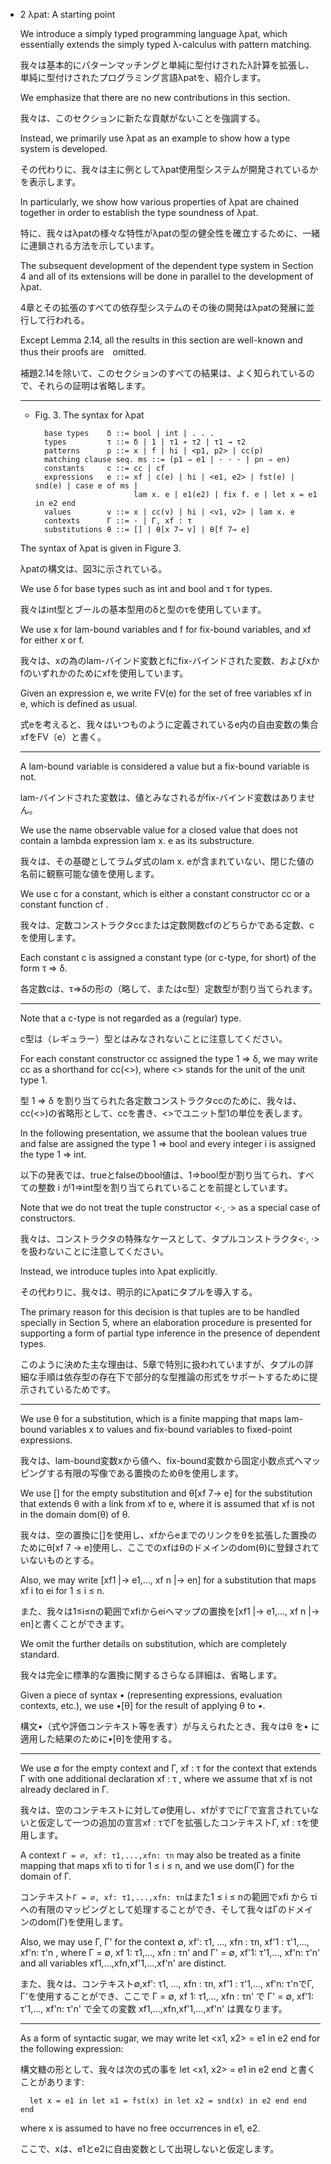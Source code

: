 - 2 λpat: A starting point

	We introduce a simply typed programming language λpat, which essentially extends the simply typed λ-calculus with pattern matching.

	我々は基本的にパターンマッチングと単純に型付けされたλ計算を拡張し、単純に型付けされたプログラミング言語λpatを、紹介します。

	We emphasize that there are no new contributions in this section.

	我々は、このセクションに新たな貢献がないことを強調する。

	Instead, we primarily use λpat as an example to show how a type system is developed.

	その代わりに、我々は主に例としてλpat使用型システムが開発されているかを表示します。

	In particularly, we show how various properties of λpat are chained together in order to establish the type soundness of λpat. 

	特に、我々はλpatの様々な特性がλpatの型の健全性を確立するために、一緒に連鎖される方法を示しています。

	The subsequent development of the dependent type system in Section 4 and all of its extensions will be done in parallel to the development of λpat.

	4章とその拡張のすべての依存型システムのその後の開発はλpatの発展に並行して行われる。

	Except Lemma 2.14, all the results in this section are well-known and thus their proofs are　omitted.

	補題2.14を除いて、このセクションのすべての結果は、よく知られているので、それらの証明は省略します。

	----

	- Fig. 3. The syntax for λpat

			base types    δ ::= bool | int | . . .
			types         τ ::= δ | 1 | τ1 ∗ τ2 | τ1 → τ2
			patterns      p ::= x | f | hi | <p1, p2> | cc(p)
			matching clause seq. ms ::= (p1 ⇒ e1 | · · · | pn ⇒ en)
			constants     c ::= cc | cf
			expressions   e ::= xf | c(e) | hi | <e1, e2> | fst(e) | snd(e) | case e of ms |
			                    lam x. e | e1(e2) | fix f. e | let x = e1 in e2 end
			values        v ::= x | cc(v) | hi | <v1, v2> | lam x. e
			contexts      Γ ::= · | Γ, xf : τ
			substitutions θ ::= [] | θ[x 7→ v] | θ[f 7→ e]

	The syntax of λpat is given in Figure 3.

	λpatの構文は、図3に示されている。

	We use δ for base types such as int and bool and τ for types.

	我々はint型とブールの基本型用のδと型のτを使用しています。

	We use x for lam-bound variables and f for fix-bound variables, and xf for either x or f.

	我々は、xの為のlam-バインド変数とfにfix-バインドされた変数、およびxかfのいずれかのためにxfを使用しています。

	Given an expression e, we write FV(e) for the set of free variables xf in e, which is defined as usual.

	式eを考えると、我々はいつものように定義されているe内の自由変数の集合 xfをFV（e）と書く。

	----

	A lam-bound variable is considered a value but a fix-bound variable is not.

	lam-バインドされた変数は、値とみなされるがfix-バインド変数はありません。

	We use the name observable value for a closed value that does not contain a lambda expression lam x. e as its substructure.

	我々は、その基礎としてラムダ式のlam x. eが含まれていない、閉じた値の名前に観察可能な値を使用します。

	We use c for a constant, which is either a constant constructor cc or a constant function cf .

	我々は、定数コンストラクタccまたは定数関数cfのどちらかである定数、cを使用します。

	Each constant c is assigned a constant type (or c-type, for short) of the form τ ⇒ δ.

	各定数cは、τ⇒δの形の（略して、またはc型）定数型が割り当てられます。
	
	----

	Note that a c-type is not regarded as a (regular) type.

	c型は（レギュラー）型とはみなされないことに注意してください。

	For each constant constructor cc assigned the type 1 ⇒ δ, we may write cc as a shorthand for cc(<>), where <> stands for the unit of the unit type 1.

	型 1 ⇒ δ を割り当てられた各定数コンストラクタccのために、我々は、cc(<>)の省略形として、ccを書き、<>でユニット型1の単位を表します。

	In the following presentation, we assume that the boolean values true and false are assigned the type 1 ⇒ bool and every integer i is assigned the type 1 ⇒ int.

	以下の発表では、trueとfalseのbool値は、1⇒bool型が割り当てられ、すべての整数 i が1⇒int型を割り当てられていることを前提としています。

	Note that we do not treat the tuple constructor <·, ·> as a special case of constructors.

	我々は、コンストラクタの特殊なケースとして、タプルコンストラクタ<·, ·>を扱わないことに注意してください。

	Instead, we introduce tuples into λpat explicitly.

	その代わりに、我々は、明示的にλpatにタプルを導入する。

	The primary reason for this decision is that tuples are to be handled specially in Section 5, where an elaboration procedure is presented for supporting a form of partial type inference in the presence of dependent types.

	このように決めた主な理由は、5章で特別に扱われていますが、タプルの詳細な手順は依存型の存在下で部分的な型推論の形式をサポートするために提示されているためです。

	----


	We use θ for a substitution, which is a finite mapping that maps lam-bound variables x to values and fix-bound variables to fixed-point expressions.

	我々は、lam-bound変数xから値へ、fix-bound変数から固定小数点式へマッピングする有限の写像である置換のためθを使用します。

	We use [] for the empty substitution and θ[xf 7→ e] for the substitution that extends θ with a link from xf to e, where it is assumed that xf is not in the domain dom(θ) of θ.

	我々は、空の置換に[]を使用し、xfからeまでのリンクをθを拡張した置換のためにθ[xf 7 → e]使用し、ここでのxfはθのドメインのdom(θ)に登録されていないものとする。

	Also, we may write [xf1 |-> e1,..., xf n |-> en] for a substitution that maps xf i to ei for 1 ≤ i ≤ n.

	また、我々は1≤i≤nの範囲でxfiからeiへマップの置換を[xf1 |-> e1,..., xf n |-> en]と書くことができます。

	We omit the further details on substitution, which are completely standard.

	我々は完全に標準的な置換に関するさらなる詳細は、省略します。

	Given a piece of syntax • (representing expressions, evaluation contexts, etc.), we use •[θ] for the result of applying θ to •.

	構文•（式や評価コンテキスト等を表す）が与えられたとき、我々はθ を• に適用した結果のために•[θ]を使用する。

	----

	We use ∅ for the empty context and Γ, xf : τ for the context that extends Γ with one additional declaration xf : τ , where we assume that xf is not already declared in Γ.

	我々は、空のコンテキストに対して∅使用し、xfがすでにΓで宣言されていないと仮定して一つの追加の宣言xf : τでΓを拡張したコンテキストΓ, xf : τを使用します。


	A context `Γ = ∅, xf: τ1,...,xfn: τn` may also be treated as a finite mapping that maps xfi to τi for 1 ≤ i ≤ n, and we use dom(Γ) for the domain of Γ. 

	コンテキスト`Γ = ∅, xf: τ1,...,xfn: τn`はまた1 ≤ i ≤ nの範囲でxfi から τi への有限のマッピングとして処理することができ、そして我々はΓのドメインのdom(Γ)を使用します。

	Also, we may use Γ, Γ' for the context ∅, xf': τ1, ..., xfn : τn, xf'1 : τ'1,..., xf'n: τ'n , where Γ = ∅, xf 1: τ1,..., xfn : τn' and Γ' = ∅, xf'1: τ'1,..., xf'n: τ'n' and all variables xf1,...,xfn,xf'1,...,xf'n' are distinct.

	また、我々は、コンテキスト∅,xf': τ1, ..., xfn : τn, xf'1 : τ'1,..., xf'n: τ'nでΓ, Γ'を使用することができ、ここで Γ = ∅, xf 1: τ1,..., xfn : τn' で Γ' = ∅, xf'1: τ'1,..., xf'n: τ'n' で全ての変数 xf1,...,xfn,xf'1,...,xf'n' は異なります。

	----

	As a form of syntactic sugar, we may write let <x1, x2> = e1 in e2 end for the following expression:

	構文糖の形として、我々は次の式の事を let <x1, x2> = e1 in e2 end と書くことがあります:

		let x = e1 in let x1 = fst(x) in let x2 = snd(x) in e2 end end end

	where x is assumed to have no free occurrences in e1, e2.

	ここで、xは、e1とe2に自由変数として出現しないと仮定します。



